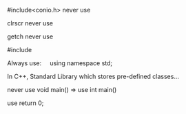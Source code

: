 #include<conio.h> never use

clrscr never use

getch never use

#include<iostream>



Always use:     using namespace std;

In C++, Standard Library which stores pre-defined classes... 



never use void main() => use int main()

use return 0;


